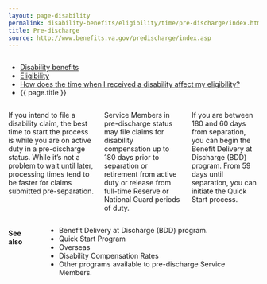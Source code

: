 ```yaml
---
layout: page-disability
permalink: disability-benefits/eligibility/time/pre-discharge/index.html
title: Pre-discharge
source: http://www.benefits.va.gov/predischarge/index.asp
---
```


<div class="splash" markdown="0">
<div class="row" markdown="0">
<div class="small-12 columns" markdown="0">

<ul class="breadcrumbs" role="menubar" aria-label="Primary">
<li class="parent"><a href="{{ site.url }}/disability-benefits/">Disability benefits</a></li>
<li class="parent"><a href="{{ site.url }}/disability-benefits/learn/eligibility/">Eligibility</a></li>
<li class="parent"><a href="{{ site.url }}/disability-benefits/eligibility/time/">How does the time when I received a disability affect my eligibility?</a></li>
<li class="active">{{ page.title }}</li>
</ul>

</div>
</div>
</div>

<div class="main" role="main" markdown="0">
<div class="section one" markdown="0">
<div class="primary" markdown="0">
<div class="row" markdown="0">
<div class="small-12 columns" markdown="1">

If you intend to file a disability claim, the best time to start the process is while you are on active duty in a pre-discharge status.  While it’s not a problem to wait until later, processing times tend to be faster for claims submitted pre-separation.

Service Members in pre-discharge status may file claims for disability compensation up to 180 days prior to separation or retirement from active duty or release from full-time Reserve or National Guard periods of duty.

If you are between 180 and 60 days from separation, you can begin the Benefit Delivery at Discharge (BDD) program.  From 59 days until separation, you can initiate the Quick Start process.  

</div>
</div>
</div>
</div>

<div class="section secondary" markdown="0">
<div class="row" markdown="0">
<div class="small-12 columns" markdown="1">

#### See also

- Benefit Delivery at Discharge (BDD) program.
- Quick Start Program
- Overseas
- Disability Compensation Rates
- Other programs available to pre-discharge Service Members.

</div>
</div>
</div>

</div>

